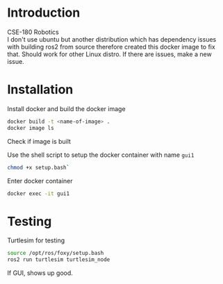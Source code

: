 # Introduction

CSE-180 Robotics <br />
I don't use ubuntu but another distribution which has dependency issues with building ros2 from source therefore created
this docker image to fix that. Should work for other Linux distro. If there are issues, make a new issue.

# Installation

Install docker and build the docker image
```bash
docker build -t <name-of-image> .
docker image ls
```
Check if image is built

Use the shell script to setup the docker container with name `gui1`

```bash
chmod +x setup.bash`
```

Enter docker container
```bash
docker exec -it gui1
```

# Testing

Turtlesim for testing
```bash
source /opt/ros/foxy/setup.bash
ros2 run turtlesim turtlesim_node
```
If GUI, shows up good.
